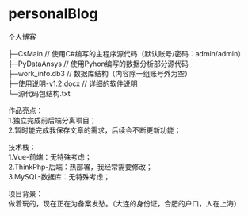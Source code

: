 # personalBlog
个人博客

├─CsMain                    // 使用C#编写的主程序源代码（默认账号/密码：admin/admin）  
├─PyDataAnsys               // 使用Pyhon编写的数据分析部分源代码  
├─work_info.db3             // 数据库结构（内容除一组账号外为空）  
├─使用说明-v1.2.docx         // 详细的软件说明  
└─源代码包结构.txt

作品亮点：  
1.独立完成前后端分离项目；  
2.暂时能完成我保存文章的需求，后续会不断更新功能；  

技术栈：  
1.Vue-前端：无特殊考虑；  
2.ThinkPhp-后端：热部署，我经常需要修改；  
3.MySQL-数据库：无特殊考虑；  

项目背景：  
做着玩的，现在正在为备案发愁。（大连的身份证，合肥的户口，人在上海）  

